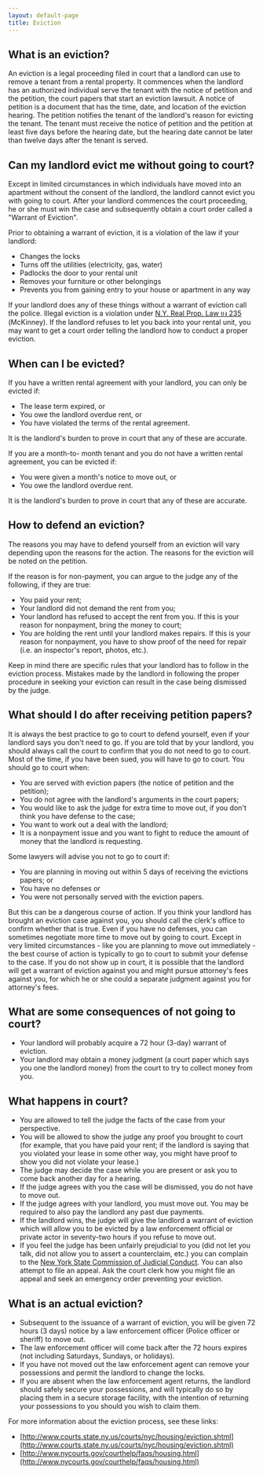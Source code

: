 ```yaml
---
layout: default-page
title: Eviction
---
```


## What is an eviction?

An eviction is a legal proceeding filed in court that a landlord can use to remove a tenant from a rental property. It commences when the landlord has an authorized individual serve the tenant with the notice of petition and the petition, the court papers that start an eviction lawsuit. A notice of petition is a document that has the time, date, and location of the eviction hearing. The petition notifies the tenant of the landlord's reason for evicting the tenant. The tenant must receive the notice of petition and the petition at least five days before the hearing date, but the hearing date cannot be later than twelve days after the tenant is served.
## Can my landlord evict me without going to court?

Except in limited circumstances in which individuals have moved into an apartment without the consent of the landlord, the landlord cannot evict you with going to court. After your landlord commences the court proceeding, he or she must win the case and subsequently obtain a court order called a "Warrant of Eviction".

Prior to obtaining a warrant of eviction, it is a violation of the law if your landlord:

* Changes the locks
* Turns off the utilities (electricity, gas, water)
* Padlocks the door to your rental unit
* Removes your furniture or other belongings
* Prevents you from gaining entry to your house or apartment in any way

If your landlord does any of these things without a warrant of eviction call the police. Illegal eviction is a violation under [N.Y. Real Prop. Law ยง 235](http://law.onecle.com/new-york/real-property/RPP0235_235.html) (McKinney). If the landlord refuses to let you back into your rental unit, you may want to get a court order telling the landlord how to conduct a proper eviction.

## When can I be evicted?

If you have a written rental agreement with your landlord, you can only be evicted if:

* The lease term expired, or
* You owe the landlord overdue rent, or
* You have violated the terms of the rental agreement.

It is the landlord's burden to prove in court that any of these are accurate.

If you are a month-to- month tenant and you do not have a written rental agreement, you can be evicted if:

* You were given a month's notice to move out, or
* You owe the landlord overdue rent.

It is the landlord's burden to prove in court that any of these are accurate.

## How to defend an eviction?

The reasons you may have to defend yourself from an eviction will vary depending upon the reasons for the action. The reasons for the eviction will be noted on the petition.  

If the reason is for non-payment, you can argue to the judge any of the following, if they are true:

* You paid your rent;
* Your landlord did not demand the rent from you;
* Your landlord has refused to accept the rent from you. If this is your reason for nonpayment, bring the money to court;
* You are holding the rent until your landlord makes repairs. If this is your reason for nonpayment, you have to show proof of the need for repair (i.e. an inspector's report, photos, etc.).

Keep in mind there are specific rules that your landlord has to follow in the eviction process. Mistakes made by the landlord in following the proper procedure in seeking your eviction can result in the case being dismissed by the judge.

## What should I do after receiving petition papers?

It is always the best practice to go to court to defend yourself, even if your landlord says you don't need to go.  If you are told that by your landlord, you should always call the court to confirm that you do not need to go to court.  Most of the time, if you have been sued, you will have to go to court.  You should go to court when:

* You are served with eviction papers (the notice of petition and the petition);
* You do not agree with the landlord's arguments in the court papers;
* You would like to ask the judge for extra time to move out, if you don't think you have defense to the case;
* You want to work out a deal with the landlord;
* It is a nonpayment issue and you want to fight to reduce the amount of money that the landlord is requesting.

Some lawyers will advise you not to go to court if:

* You are planning in moving out within 5 days of receiving the evictions papers; or
* You have no defenses or
* You were not personally served with the eviction papers.

But this can be a dangerous course of action.  If you think your landlord has brought an eviction case against you, you should call the clerk's office to confirm whether that is true.  Even if you have no defenses, you can sometimes negotiate more time to move out by going to court.  Except in very limited circumstances - like you are planning to move out immediately - the best course of action is typically to go to court to submit your defense to the case.  If you do not show up in court, it is possible that the landlord will get a warrant of eviction against you and might pursue attorney's fees against you, for which he or she could a separate judgment against you for attorney's fees.

## What are some consequences of not going to court?

* Your landlord will probably acquire a 72 hour (3-day) warrant of eviction.
* Your landlord may obtain a money judgment (a court paper which says you one the landlord money) from the court to try to collect money from you.

## What happens in court?

* You are allowed to tell the judge the facts of the case from your perspective.
* You will be allowed to show the judge any proof you brought to court (for example, that you have paid your rent; if the landlord is saying that you violated your lease in some other way, you might have proof to show you did not violate your lease.)
* The judge may decide the case while you are present or ask you to come back another day for a hearing.
* If the judge agrees with you the case will be dismissed, you do not have to move out.
* If the judge agrees with your landlord, you must move out. You may be required to also pay the landlord any past due payments.
* If the landlord wins, the judge will give the landlord a warrant of eviction which will allow you to be evicted by a law enforcement official or private actor in seventy-two hours if you refuse to move out.
* If you feel the judge has been unfairly prejudicial to you (did not let you talk, did not allow you to assert a counterclaim, etc.) you can complain to the [New York State Commission of Judicial Conduct](http://www.scjc.state.ny.us/).  You can also attempt to file an appeal.  Ask the court clerk how you might file an appeal and seek an emergency order preventing your eviction.

## What is an actual eviction?

* Subsequent to the issuance of a warrant of eviction, you will be given 72 hours (3 days) notice by a law enforcement officer (Police officer or sheriff) to move out.
* The law enforcement officer will come back after the 72 hours expires (not including Saturdays, Sundays, or holidays).
* If you have not moved out the law enforcement agent can remove your possessions and permit the landlord to change the locks.
* If you are absent when the law enforcement agent returns, the landlord should safely secure your possessions, and will typically do so by placing them in a secure storage facility, with the intention of returning your possessions to you should you wish to claim them.  

For more information about the eviction process, see these links:

* [http://www.courts.state.ny.us/courts/nyc/housing/eviction.shtml](http://www.courts.state.ny.us/courts/nyc/housing/eviction.shtml)
* [http://www.nycourts.gov/courthelp/faqs/housing.html](http://www.nycourts.gov/courthelp/faqs/housing.html)
